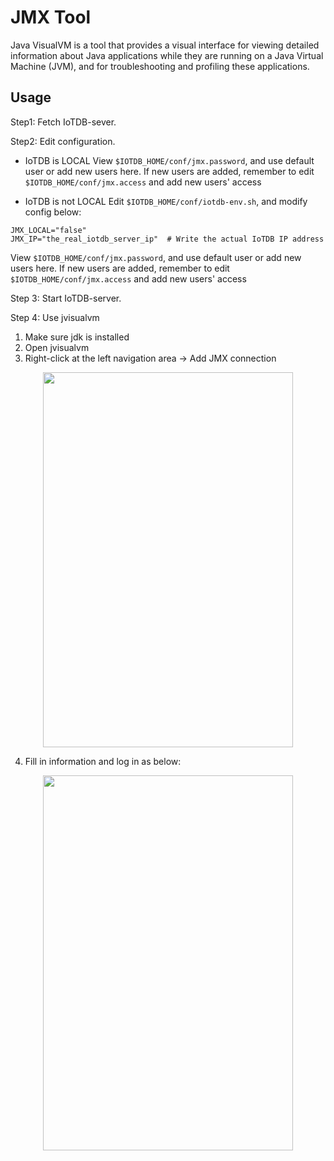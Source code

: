 <!--

    Licensed to the Apache Software Foundation (ASF) under one
    or more contributor license agreements.  See the NOTICE file
    distributed with this work for additional information
    regarding copyright ownership.  The ASF licenses this file
    to you under the Apache License, Version 2.0 (the
    "License"); you may not use this file except in compliance
    with the License.  You may obtain a copy of the License at
    
        http://www.apache.org/licenses/LICENSE-2.0
    
    Unless required by applicable law or agreed to in writing,
    software distributed under the License is distributed on an
    "AS IS" BASIS, WITHOUT WARRANTIES OR CONDITIONS OF ANY
    KIND, either express or implied.  See the License for the
    specific language governing permissions and limitations
    under the License.

-->

# JMX Tool

Java VisualVM is a tool that provides a visual interface for viewing detailed information about Java applications while they are running on a Java Virtual Machine (JVM), and for troubleshooting and profiling these applications. 

## Usage

Step1: Fetch IoTDB-sever.

Step2: Edit configuration.

* IoTDB is LOCAL
View `$IOTDB_HOME/conf/jmx.password`, and use default user or add new users here.
If new users are added, remember to edit `$IOTDB_HOME/conf/jmx.access` and add new users' access

* IoTDB is not LOCAL
Edit `$IOTDB_HOME/conf/iotdb-env.sh`, and modify config below:
```
JMX_LOCAL="false"
JMX_IP="the_real_iotdb_server_ip"  # Write the actual IoTDB IP address
```
View `$IOTDB_HOME/conf/jmx.password`, and use default user or add new users here.
If new users are added, remember to edit `$IOTDB_HOME/conf/jmx.access` and add new users' access

Step 3: Start IoTDB-server.

Step 4: Use jvisualvm
1. Make sure jdk is installed
2. Open jvisualvm
3. Right-click at the left navigation area -> Add JMX connection
<img style="width:100%; max-width:400px; max-height:600px; margin-left:auto; margin-right:auto; display:block;" src="https://user-images.githubusercontent.com/19167280/81462914-5738c580-91e8-11ea-94d1-4ff6607e7e2c.png">

4. Fill in information and log in as below:
<img style="width:100%; max-width:400px; max-height:600px; margin-left:auto; margin-right:auto; display:block;" src="https://user-images.githubusercontent.com/19167280/81462914-5738c580-91e8-11ea-94d1-4ff6607e7e2c.png">

